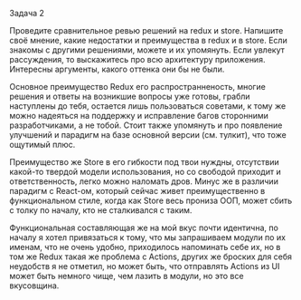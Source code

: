 Задача 2

Проведите сравнительное ревью решений на redux и store. Напишите своё мнение, какие недостатки и преимущества в redux и в store. Если знакомы с другими решениями, можете и их упомянуть. Если увлекут рассуждения, то выскажитесь про всю архитектуру приложения. Интересны аргументы, какого оттенка они бы не были.

Основное преимущество Redux его распространненость, многие решения и ответы на возникшие вопросы уже готовы, грабли наступлены до тебя, остается лишь пользоваться советами, к тому же можно надеяться на поддержку и исправление багов сторонними разработчиками, а не тобой. Стоит также упомянуть и про появление улучшений и парадигм на базе основной версии (см. тулкит), что тоже ощутимый плюс.

Преимущество же Store в его гибкости под твои нуждны, отсутствии какой-то твердой модели использования, но со свободой приходит и ответственность, легко можно наломать дров. Минус же в различии парадигм с React-ом, который сейчас живет преимущественно в функциональном стиле, когда как Store весь прониза ООП, может сбить с толку по началу, кто не сталкивался с таким.

Функциональная составляющая же на мой вкус почти идентична, по началу я хотел привязаться к тому, что мы запрашиваем модули по их именам, что не очень удобно, приходилось напоминать себе их, но в том же Redux такая же проблема с Actions, других же броских для себя неудобств я не отметил, но может быть, что отправлять Actions из UI может быть немного чище, чем лазить в модули, но это все вкусовщина.
